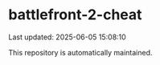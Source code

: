 # battlefront-2-cheat

Last updated: 2025-06-05 15:08:10

This repository is automatically maintained.
